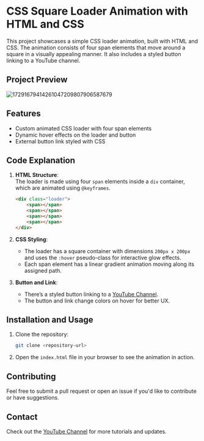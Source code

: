 
# CSS Square Loader Animation with HTML and CSS

This project showcases a simple CSS loader animation, built with HTML and CSS. The animation consists of four span elements that move around a square in a visually appealing manner. It also includes a styled button linking to a YouTube channel.

## Project Preview

![17291679414261047209807906587679](https://github.com/user-attachments/assets/7d66e653-8f8e-4478-b9a1-48c324561d54)


## Features
- Custom animated CSS loader with four span elements
- Dynamic hover effects on the loader and button
- External button link styled with CSS

## Code Explanation
1. **HTML Structure**:  
   The loader is made using four `span` elements inside a `div` container, which are animated using `@keyframes`.
   
   ```html
   <div class="loader">
       <span></span>
       <span></span>
       <span></span>
       <span></span>
   </div>
   ```

2. **CSS Styling**:
   - The loader has a square container with dimensions `200px x 200px` and uses the `:hover` pseudo-class for interactive glow effects.
   - Each span element has a linear gradient animation moving along its assigned path.

3. **Button and Link**:
   - There’s a styled button linking to a [YouTube Channel](https://youtube.com/@CodebySkmaurya555?si=ia6vN-4EYhTZ_1CK).
   - The button and link change colors on hover for better UX.

## Installation and Usage
1. Clone the repository:
   ```bash
   git clone <repository-url>
   ```
2. Open the `index.html` file in your browser to see the animation in action.

## Contributing
Feel free to submit a pull request or open an issue if you'd like to contribute or have suggestions.

## Contact
Check out the [YouTube Channel](https://youtube.com/@CodebySkmaurya555?si=ia6vN-4EYhTZ_1CK) for more tutorials and updates.
